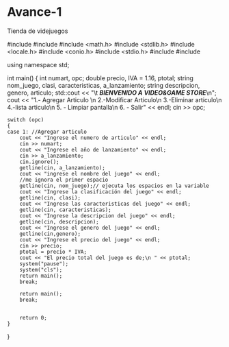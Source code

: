 # Avance-1
Tienda de videjuegos

#include <iostream>
#include <string>
#include <math.h>
#include <stdlib.h>
#include <locale.h>
#include <conio.h>
#include <stdio.h>
#include <cstring>
#include <cstdlib>

using namespace std;

int main()
{
    int  numart, opc;
    double precio, IVA = 1.16, ptotal;
    string nom_juego, clasi, caracteristicas, a_lanzamiento;
    string descripcion, genero, articulo;
    std::cout << "\t ***BIENVENIDO A VIDEO&GAME STORE***\n";
    cout << "1.- Agregar Articulo \n 2.-Modificar Articulo\n 3.-Eliminar articulo\n 4.-lista articulo\n 5. - Limpiar pantalla\n 6. - Salir" << endl;
    cin >> opc;

    switch (opc)
    {
    case 1: //Agregar articulo
        cout << "Ingrese el numero de articulo" << endl;
        cin >> numart;
        cout << "Ingrese el año de lanzamiento" << endl;
        cin >> a_lanzamiento;
        cin.ignore();
        getline(cin, a_lanzamiento);
        cout << "ingrese el nombre del juego" << endl;
        //me ignora el primer espacio
        getline(cin, nom_juego);// ejecuta los espacios en la variable
        cout << "Ingrese la clasificación del juego" << endl;
        getline(cin, clasi);
        cout << "Ingrese las caracteristicas del juego" << endl;
        getline(cin, caracteristicas);
        cout << "Ingrese la descripcion del juego" << endl;
        getline(cin, descripcion);
        cout << "Ingrese el genero del juego" << endl;
        getline(cin,genero);
        cout << "Ingrese el precio del juego" << endl;
        cin >> precio;
        ptotal = precio * IVA;
        cout << "El precio total del juego es de;\n " << ptotal;
        system("pause");
        system("cls");
        return main();
        break;

        return main();
        break;


        return 0;
    }
}
